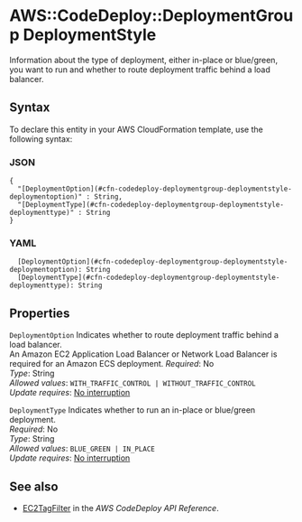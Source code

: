 # AWS::CodeDeploy::DeploymentGroup DeploymentStyle<a name="aws-properties-codedeploy-deploymentgroup-deploymentstyle"></a>

Information about the type of deployment, either in\-place or blue/green, you want to run and whether to route deployment traffic behind a load balancer\.

## Syntax<a name="aws-properties-codedeploy-deploymentgroup-deploymentstyle-syntax"></a>

To declare this entity in your AWS CloudFormation template, use the following syntax:

### JSON<a name="aws-properties-codedeploy-deploymentgroup-deploymentstyle-syntax.json"></a>

```
{
  "[DeploymentOption](#cfn-codedeploy-deploymentgroup-deploymentstyle-deploymentoption)" : String,
  "[DeploymentType](#cfn-codedeploy-deploymentgroup-deploymentstyle-deploymenttype)" : String
}
```

### YAML<a name="aws-properties-codedeploy-deploymentgroup-deploymentstyle-syntax.yaml"></a>

```
  [DeploymentOption](#cfn-codedeploy-deploymentgroup-deploymentstyle-deploymentoption): String
  [DeploymentType](#cfn-codedeploy-deploymentgroup-deploymentstyle-deploymenttype): String
```

## Properties<a name="aws-properties-codedeploy-deploymentgroup-deploymentstyle-properties"></a>

`DeploymentOption` <a name="cfn-codedeploy-deploymentgroup-deploymentstyle-deploymentoption"></a>
Indicates whether to route deployment traffic behind a load balancer\.  
 An Amazon EC2 Application Load Balancer or Network Load Balancer is required for an Amazon ECS deployment\.
_Required_: No  
_Type_: String  
_Allowed values_: `WITH_TRAFFIC_CONTROL | WITHOUT_TRAFFIC_CONTROL`  
_Update requires_: [No interruption](https://docs.aws.amazon.com/AWSCloudFormation/latest/UserGuide/using-cfn-updating-stacks-update-behaviors.html#update-no-interrupt)

`DeploymentType` <a name="cfn-codedeploy-deploymentgroup-deploymentstyle-deploymenttype"></a>
Indicates whether to run an in\-place or blue/green deployment\.  
_Required_: No  
_Type_: String  
_Allowed values_: `BLUE_GREEN | IN_PLACE`  
_Update requires_: [No interruption](https://docs.aws.amazon.com/AWSCloudFormation/latest/UserGuide/using-cfn-updating-stacks-update-behaviors.html#update-no-interrupt)

## See also<a name="aws-properties-codedeploy-deploymentgroup-deploymentstyle--seealso"></a>

- [EC2TagFilter](https://docs.aws.amazon.com/codedeploy/latest/APIReference/API_EC2TagFilter.html) in the _AWS CodeDeploy API Reference_\.
